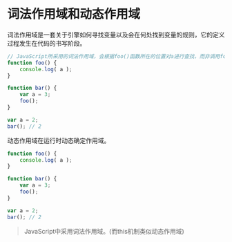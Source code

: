 # 词法作用域和动态作用域

词法作用域是一套关于引擎如何寻找变量以及会在何处找到变量的规则，它的定义过程发生在代码的书写阶段。

```javascript
// JavaScript所采用的词法作用域，会根据foo()函数所在的位置对a进行查找，而非调用foo()的位置
function foo() {
    console.log( a );
}

function bar() {
    var a = 3;
    foo();
}

var a = 2;
bar(); // 2
```

动态作用域在运行时动态确定作用域。

```javascript
function foo() {
    console.log( a );
}

function bar() {
    var a = 3;
    foo();
}

var a = 2;
bar(); // 2
```

> JavaScript中采用词法作用域。(而this机制类似动态作用域)
